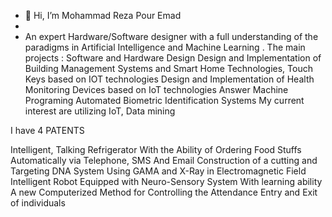 - 👋 Hi, I’m Mohammad Reza Pour Emad
- 
- An expert Hardware/Software designer with a full understanding of the
paradigms in Artificial Intelligence and Machine Learning .
The main projects :
Software and Hardware Design
Design and Implementation of Building Management Systems and Smart
Home Technologies, Touch Keys based on IOT technologies
Design and Implementation of Health Monitoring Devices based on IoT
technologies
Answer Machine Programing
Automated Biometric Identification Systems
My current interest are utilizing IoT, Data mining 

I have 4 PATENTS

Intelligent, Talking Refrigerator With the Ability of Ordering Food Stuffs Automatically via Telephone, SMS And Email
Construction of a cutting and Targeting DNA System Using GAMA and X-Ray in Electromagnetic Field
Intelligent Robot Equipped with Neuro-Sensory System With learning ability
A new Computerized Method for Controlling the Attendance Entry and Exit of individuals
